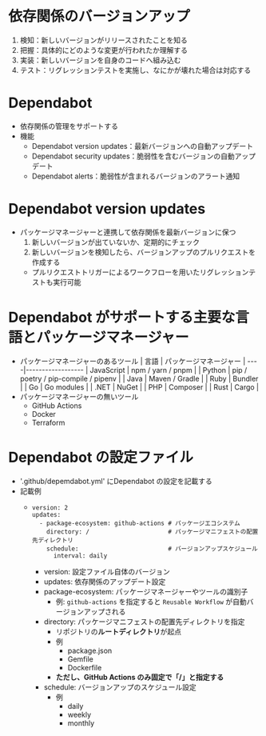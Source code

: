 # 依存関係のバージョンアップ
1. 検知：新しいバージョンがリリースされたことを知る
2. 把握：具体的にどのような変更が行われたか理解する
3. 実装：新しいバージョンを自身のコードへ組み込む
4. テスト：リグレッションテストを実施し、なにかが壊れた場合は対応する

# Dependabot
- 依存関係の管理をサポートする
- 機能
  - Dependabot version updates：最新バージョンへの自動アップデート
  - Dependabot security updates：脆弱性を含むバージョンの自動アップデート
  - Dependabot alerts：脆弱性が含まれるバージョンのアラート通知

# Dependabot version updates
- パッケージマネージャーと連携して依存関係を最新バージョンに保つ
  1. 新しいバージョンが出ていないか、定期的にチェック
  2. 新しいバージョンを検知したら、バージョンアップのプルリクエストを作成する
    - プルリクエストトリガーによるワークフローを用いたリグレッションテストも実行可能

# Dependabot がサポートする主要な言語とパッケージマネージャー
- パッケージマネージャーのあるツール
| 言語 | パッケージマネージャー |
----|------------------ 
| JavaScript | npm / yarn / pnpm |
| Python | pip / poetry / pip-compile / pipenv |
| Java | Maven / Gradle |
| Ruby | Bundler |
| Go | Go modules |
| .NET | NuGet |
| PHP | Composer |
| Rust | Cargo |
- パッケージマネージャーの無いツール
  - GitHub Actions
  - Docker
  - Terraform

# Dependabot の設定ファイル
- '.github/depemdabot.yml' にDependabot の設定を記載する
- 記載例
  - ```
    version: 2
    updates:
      - package-ecosystem: github-actions # パッケージエコシステム
        directory: /                      # パッケージマニフェストの配置先ディレクトリ
        schedule:                         # バージョンアップスケジュール
          interval: daily
    ```
    - version: 設定ファイル自体のバージョン
    - updates: 依存関係のアップデート設定
    - package-ecosystem: パッケージマネージャーやツールの識別子
      - 例: `github-actions` を指定すると `Reusable Workflow` が自動バージョンアップされる
    - directory: パッケージマニフェストの配置先ディレクトリを指定
      - リポジトリの**ルートディレクトリ**が起点
      - 例
        - package.json
        - Gemfile
        - Dockerfile
      - **ただし、GitHub Actions のみ固定で「/」と指定する**
    - schedule: バージョンアップのスケジュール設定
      - 例
        - daily
        - weekly
        - monthly
